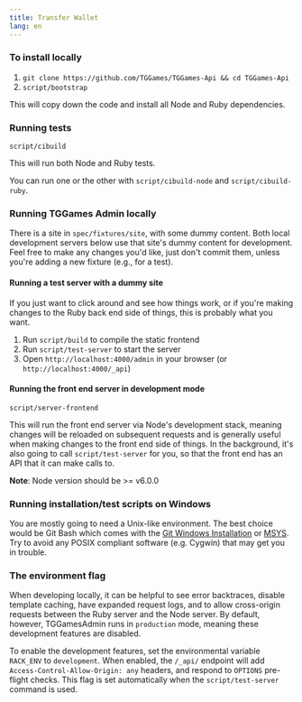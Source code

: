 ```yaml
---
title: Transfer Wallet
lang: en
---
```


### To install locally

1. `git clone https://github.com/TGGames/TGGames-Api && cd TGGames-Api`
2. `script/bootstrap`

This will copy down the code and install all Node and Ruby dependencies.

### Running tests

`script/cibuild`

This will run both Node and Ruby tests.

You can run one or the other with `script/cibuild-node` and `script/cibuild-ruby`.

### Running TGGames Admin locally

There is a site in `spec/fixtures/site`, with some dummy content. Both local development servers below use that site's dummy
content for development. Feel free to make any changes you'd like, just don't commit them, unless you're adding a new fixture
(e.g., for a test).

#### Running a test server with a dummy site

If you just want to click around and see how things work, or if you're making changes to the Ruby back end side of things,
this is probably what you want.

1. Run `script/build` to compile the static frontend
2. Run `script/test-server` to start the server
3. Open `http://localhost:4000/admin` in your browser (or `http://localhost:4000/_api`)

#### Running the front end server in development mode

`script/server-frontend`

This will run the front end server via Node's development stack, meaning changes will be reloaded on subsequent requests
and is generally useful when making changes to the front end side of things. In the background, it's also going to call
`script/test-server` for you, so that the front end has an API that it can make calls to.

**Note**: Node version should be >= v6.0.0

### Running installation/test scripts on Windows

You are mostly going to need a Unix-like environment. The best choice would be Git Bash which comes with the
[Git Windows Installation](https://git-for-windows.github.io/) or [MSYS](http://www.mingw.org/wiki/msys). Try to avoid any
POSIX compliant software (e.g. Cygwin) that may get you in trouble.


### The environment flag

When developing locally, it can be helpful to see error backtraces, disable template caching, have expanded request logs,
and to allow cross-origin requests between the Ruby server and the Node server. By default, however, TGGamesAdmin runs in
`production` mode, meaning these development features are disabled.

To enable the development features, set the environmental variable `RACK_ENV` to `development`. When enabled, the `/_api/`
endpoint will add `Access-Control-Allow-Origin: any` headers, and respond to `OPTIONS` pre-flight checks. This flag is set
automatically when the `script/test-server` command is used.
